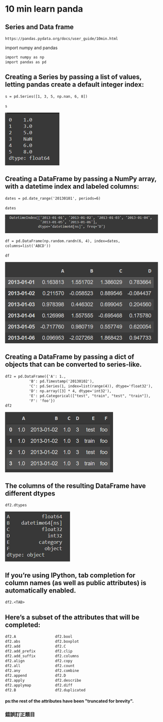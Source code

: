# 10 min learn panda

## Series and Data frame
```
https://pandas.pydata.org/docs/user_guide/10min.html
```
import numpy and pandas
```
import numpy as np
import pandas as pd
```
## Creating a Series by passing a list of values, letting pandas create a default integer index:
```
s = pd.Series([1, 3, 5, np.nan, 6, 8])

s
```
![image](https://github.com/kampfcl3/AI_2020/blob/main/pic_panda/2020_10_21/panda_1.png)

## Creating a DataFrame by passing a NumPy array, with a datetime index and labeled columns:
```
dates = pd.date_range('20130101', periods=6)

dates
```
![image](https://github.com/kampfcl3/AI_2020/blob/main/pic_panda/2020_10_21/panda_2.png)
```
df = pd.DataFrame(np.random.randn(6, 4), index=dates, columns=list('ABCD'))

df
```
![image](https://github.com/kampfcl3/AI_2020/blob/main/pic_panda/2020_10_21/panda_3.png)
## Creating a DataFrame by passing a dict of objects that can be converted to series-like.
```
df2 = pd.DataFrame({'A': 1.,
           'B': pd.Timestamp('20130102'),
           'C': pd.Series(1, index=list(range(4)), dtype='float32'),
           'D': np.array([3] * 4, dtype='int32'),
           'E': pd.Categorical(["test", "train", "test", "train"]),
           'F': 'foo'})
df2
```
![image](https://github.com/kampfcl3/AI_2020/blob/main/pic_panda/2020_10_21/panda_4.png)

## The columns of the resulting DataFrame have different dtypes
```
df2.dtypes
```
![image](https://github.com/kampfcl3/AI_2020/blob/main/pic_panda/2020_10_21/panda_5.png)
## If you’re using IPython, tab completion for column names (as well as public attributes) is automatically enabled.
```
df2.<TAB>
```
## Here’s a subset of the attributes that will be completed:
```
df2.A                  df2.bool
df2.abs                df2.boxplot
df2.add                df2.C
df2.add_prefix         df2.clip
df2.add_suffix         df2.columns
df2.align              df2.copy
df2.all                df2.count
df2.any                df2.combine
df2.append             df2.D
df2.apply              df2.describe
df2.applymap           df2.diff
df2.B                  df2.duplicated
```
#### ps:the rest of the attributes have been "truncated for brevity".


### 錯誤訂正題目
